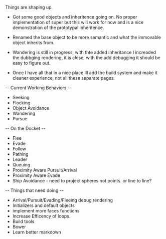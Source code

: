 Things are shaping up.

- Got some good objects and inheritence going on. No proper implementation of super but this will work for now and is a nice demonstration of the prototypal inheritence.

- Renamed the base object to be more semantic and what the immovable object inherits from.

- Wandering is still in progress, with thte added inheritance I increaded the dubbging rendering, it is close, with the add debugging it should be easy to figure out.

- Once I have all that in a nice place Ill add the build system and make it cleaner experience, not all these separate pages.

-- Current Working Behaviors --
- Seeking
- Flocking
- Object Avoidance
- Wandering
- Pursue

-- On the Docket --
- Flee
- Evade
- Follow
- Pathing
- Leader
- Queuing
- Proximity Aware Pursuit/Arrival
- Proximity Aware Evade
- Ship Avoidance - need to project spheres not points. or line to line?

-- Things that need doing --
- Arrival/Pursuit/Evading/Fleeing debug rendering
- Initializers and default objects
- implement more faces functions
- Increase Efficency of loops.
- Build tools
- Bower
- Learn better markdown

